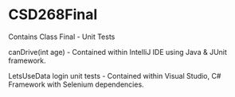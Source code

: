 # CSD268Final
Contains Class Final - Unit Tests

canDrive(int age) - Contained within IntelliJ IDE using Java & JUnit framework.


LetsUseData login unit tests - Contained within Visual Studio, C# Framework with Selenium dependencies.



